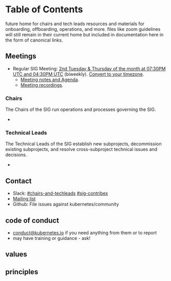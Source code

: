# Table of Contents

future home for chairs and tech leads resources and materials for onboarding, offboarding, operations, and more. files like zoom guidelines will still remain in their current home but included in documentation here in the form of canonical links.   

## Meetings
* Regular SIG Meeting: [2nd Tuesday & Thursday of the month at 07:30PM UTC and 04:30PM UTC]() (biweekly). [Convert to your timezone]().
  * [Meeting notes and Agenda]().
  * [Meeting recordings]().
  
### Chairs
The Chairs of the SIG run operations and processes governing the SIG.

* 

### Technical Leads
The Technical Leads of the SIG establish new subprojects, decommission existing
subprojects, and resolve cross-subproject technical issues and decisions.

* 

## Contact
- Slack: [#chairs-and-techleads](https://kubernetes.slack.com/messages/chairs-and-techleads) [#sig-contribex](https://kubernetes.slack.com/messages/sig-contribex)
- [Mailing list](https://groups.google.com/forum/#!forum/chairs-and-techleads)
- Github: File issues against kubernetes/community  

## code of conduct
- conduct@kubernetes.io if you need anything from them or to report  
- may have training or guidance - ask!    

## values

## principles
